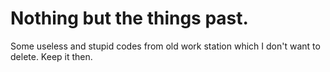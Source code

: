 # Nothing but the things past.

Some useless and stupid codes from old work station which I don't want to delete. Keep it then.
